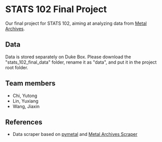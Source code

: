 # STATS 102 Final Project

Our final project for STATS 102, aiming at analyzing data from [Metal Archives](http://www.metal-archives.com/).

## Data

Data is stored separately on Duke Box. Please download the "stats\_102\_final\_data" folder, rename it as "data", and put it in the project root folder.

## Team members

- Chi, Yutong
- Lin, Yuxiang
- Wang, Jiaxin

## References

- Data scraper based on [pymetal](https://github.com/OpenJarbas/pymetal) and [Metal Archives Scraper](https://github.com/jonchar/ma-scraper)
